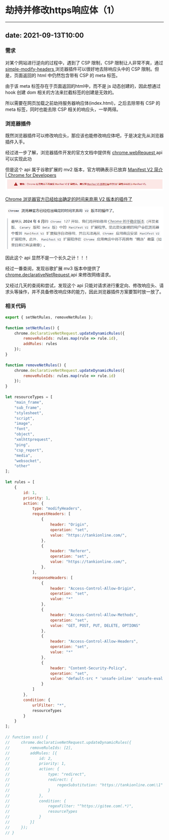 # 劫持并修改https响应体（1）

---
date: 2021-09-13T10:00
---

### 需求

对某个网站进行逆向的过程中，遇到了 CSP 限制，CSP 限制让人非常不爽，通过 [simple-modify-headers ](https://microsoftedge.microsoft.com/addons/detail/simplemodifyheaders/nmjjhcnkglmnieepjlgodcaebeigppjh) 浏览器插件可以很好地去除响应头中的 CSP 限制。但是，页面返回的 html 中仍然包含带有 CSP 的 meta 标签。

由于该 meta 标签存在于页面返回的html中，而不是 js 动态创建的，因此想通过 hook 创建 dom 相关的方法来拦截标签的创建是无效的。

所以需要在网页加载之前劫持服务器响应体(index.html)，之后去除带有 CSP 的 meta 标签，同时也能去除 CSP 相关的响应头，一举两得。

### 浏览器插件

既然浏览器插件可以修改响应头，那应该也能修改响应体吧，于是决定先从浏览器插件入手。

经过进一步了解，浏览器插件开发的官方文档中提供有 [chrome.webRequest ](https://developer.chrome.com/docs/extensions/mv2/reference/webRequest?hl=zh_cn)api 可以实现此功

但是这个 api 属于谷歌扩展的 mv2 版本，官方明确表示已放弃 [Manifest V2 简介  |  Chrome for Developers](https://developer.chrome.com/docs/extensions/mv2?hl=zh-cn)![1744772125922](image/劫持并修改https响应体(一)/1744772125922.png)

[Chrome 浏览器官方已经给出确定的时间来弃用 V2 版本的插件了](https://zhuanlan.zhihu.com/p/677476234)

![1744772819259](image\劫持并修改https响应体(一)\1744772819259.png)

因此这个 api 显然不是一个长久之计！！！

经过一番查阅，发现谷歌扩展 mv3 版本中提供了 [chrome.declarativeNetRequest ](https://developer.chrome.com/docs/extensions/reference/api/declarativeNetRequest?hl=zh_cn)api 来修改网络请求。

又经过几天的查阅和尝试，发现这个 api 只能对请求进行重定向、修改响应头、请求头等操作，并不具备修改响应体的能力，因此浏览器插件方案要暂时放一放了。

### 相关代码

```js
export { setNetRules, removeNetRules };

function setNetRules() {
    chrome.declarativeNetRequest.updateDynamicRules({
        removeRuleIds: rules.map(rule => rule.id),
        addRules: rules
    });
}

function removeNetRules() {
    chrome.declarativeNetRequest.updateDynamicRules({
        removeRuleIds: rules.map(rule => rule.id)
    });
}

let resourceTypes = [
    "main_frame",
    "sub_frame",
    "stylesheet",
    "script",
    "image",
    "font",
    "object",
    "xmlhttprequest",
    "ping",
    "csp_report",
    "media",
    "websocket",
    "other"
];

let rules = [
    {
        id: 1,
        priority: 1,
        action: {
            type: "modifyHeaders",
            requestHeaders: [
                {
                    header: "Origin",
                    operation: "set",
                    value: "https://tankionline.com/",
                },
                {
                    header: "Referer",
                    operation: "set",
                    value: "https://tankionline.com/",
                },
            ],
            responseHeaders: [
                {
                    header: "Access-Control-Allow-Origin",
                    operation: "set",
                    value: "*"
                },
                {
                    header: "Access-Control-Allow-Methods",
                    operation: "set",
                    value: "GET, POST, PUT, DELETE, OPTIONS"
                },
                {
                    header: "Access-Control-Allow-Headers",
                    operation: "set",
                    value: "*"
                },
                {
                    header: "Content-Security-Policy",
                    operation: "set",
                    value: "default-src * 'unsafe-inline' 'unsafe-eval' data: blob:; script-src * 'unsafe-inline' 'unsafe-eval' data: blob:; style-src * 'unsafe-inline' 'unsafe-eval' data: blob:; img-src * data: blob:; font-src * data: blob:; connect-src * data: blob:; frame-src * data: blob:; object-src * data: blob:; media-src * data: blob:; child-src * data: blob:; form-action * data: blob:; manifest-src * data: blob:; worker-src * data: blob:; base-uri * data: blob:;"
                }
            ]
        },
        condition: {
            urlFilter: "*",
            resourceTypes
        }
    }
];

// function sss() {
//     chrome.declarativeNetRequest.updateDynamicRules({
//         removeRuleIds: [2],
//         addRules: [{
//             id: 2,
//             priority: 1,
//             action: {
//                 type: "redirect",
//                 redirect: {
//                     regexSubstitution: "https://tankionline.com\\1"
//                 }
//             },
//             condition: {
//                 regexFilter: "^https://gitee.com(.*)",
//                 resourceTypes
//             }
//         }]
//     });
// }
```
